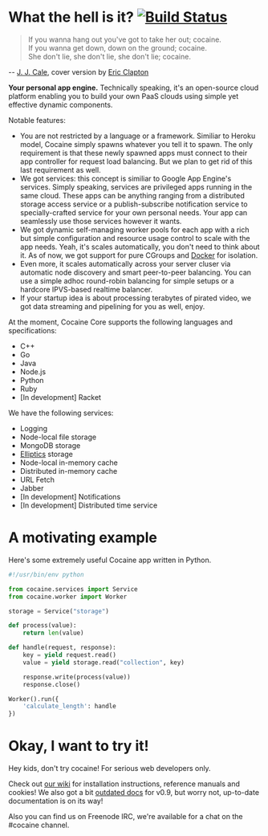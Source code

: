 What the hell is it? [![Build Status](https://travis-ci.org/cocaine/cocaine-core.png?branch=master)](https://travis-ci.org/cocaine/cocaine-core)
====================

> If you wanna hang out you've got to take her out; cocaine.<br>
> If you wanna get down, down on the ground; cocaine.<br>
> She don't lie, she don't lie, she don't lie; cocaine.<br>

-- [J. J. Cale](http://en.wikipedia.org/wiki/JJ_Cale), cover version by [Eric Clapton](https://www.youtube.com/watch?v=Q3L4spg8vyo)

__Your personal app engine.__ Technically speaking, it's an open-source cloud platform enabling you to build your own PaaS clouds using simple yet effective dynamic components.

Notable features:

* You are not restricted by a language or a framework. Similiar to Heroku model, Cocaine simply spawns whatever you tell it to spawn. The only requirement is that these newly spawned apps must connect to their app controller for request load balancing. But we plan to get rid of this last requirement as well.
* We got services: this concept is similiar to Google App Engine's services. Simply speaking, services are privileged apps running in the same cloud. These apps can be anything ranging from a distributed storage access service or a publish-subscribe notification service to specially-crafted service for your own personal needs. Your app can seamlessly use those services however it wants.
* We got dynamic self-managing worker pools for each app with a rich but simple configuration and resource usage control to scale with the app needs. Yeah, it's scales automatically, you don't need to think about it. As of now, we got support for pure CGroups and [Docker](http://docker.io) for isolation.
* Even more, it scales automatically across your server cluser via automatic node discovery and smart peer-to-peer balancing. You can use a simple adhoc round-robin balancing for simple setups or a hardcore IPVS-based realtime balancer.
* If your startup idea is about processing terabytes of pirated video, we got data streaming and pipelining for you as well, enjoy.

At the moment, Cocaine Core supports the following languages and specifications:

* C++
* Go
* Java
* Node.js
* Python
* Ruby
* [In development] Racket

We have the following services:

* Logging
* Node-local file storage
* MongoDB storage
* [Elliptics](https://github.com/reverbrain/elliptics) storage
* Node-local in-memory cache
* Distributed in-memory cache
* URL Fetch
* Jabber
* [In development] Notifications
* [In development] Distributed time service

A motivating example
====================

Here's some extremely useful Cocaine app written in Python.

```python
#!/usr/bin/env python

from cocaine.services import Service
from cocaine.worker import Worker

storage = Service("storage")

def process(value):
    return len(value)

def handle(request, response):
    key = yield request.read()
    value = yield storage.read("collection", key)

    response.write(process(value))
    response.close()

Worker().run({
    'calculate_length': handle
})
```

Okay, I want to try it!
=======================

Hey kids, don't try cocaine! For serious web developers only.

Check out [our wiki](https://github.com/cocaine/cocaine-core/wiki) for installation instructions, reference manuals and cookies! We also got a bit [outdated docs](https://github.com/cocaine/cocaine-docs-en/wiki) for v0.9, but worry not, up-to-date documentation is on its way!

Also you can find us on Freenode IRC, we're available for a chat on the #cocaine channel.
